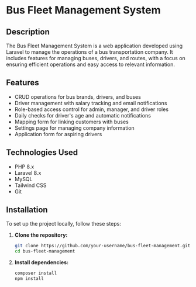# Bus Fleet Management System

## Description

The Bus Fleet Management System is a web application developed using Laravel to manage the operations of a bus transportation company. It includes features for managing buses, drivers, and routes, with a focus on ensuring efficient operations and easy access to relevant information.

## Features

- CRUD operations for bus brands, drivers, and buses
- Driver management with salary tracking and email notifications
- Role-based access control for admin, manager, and driver roles
- Daily checks for driver's age and automatic notifications
- Mapping form for linking customers with buses
- Settings page for managing company information
- Application form for aspiring drivers

## Technologies Used

- PHP 8.x
- Laravel 8.x
- MySQL
- Tailwind CSS
- Git

## Installation

To set up the project locally, follow these steps:

1. **Clone the repository:**
    
    ```bash
    git clone https://github.com/your-username/bus-fleet-management.git
    cd bus-fleet-management
    ```
   
2. **Install dependencies:**

    ```bash
    composer install
    npm install
    ```
